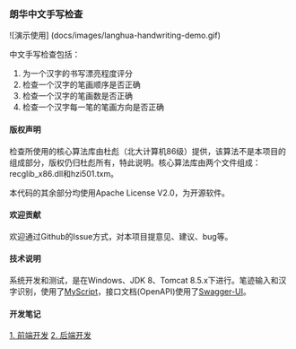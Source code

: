 ### 朗华中文手写检查

![演示使用] (docs/images/langhua-handwriting-demo.gif)

中文手写检查包括：
1. 为一个汉字的书写漂亮程度评分
2. 检查一个汉字的笔画顺序是否正确
3. 检查一个汉字的笔画数是否正确
4. 检查一个汉字每一笔的笔画方向是否正确


#### 版权声明
检查所使用的核心算法库由杜彪（北大计算机86级）提供，该算法不是本项目的组成部分，版权仍归杜彪所有，特此说明。核心算法库由两个文件组成：recglib_x86.dll和hzi501.txm。

本代码的其余部分均使用Apache License V2.0，为开源软件。


#### 欢迎贡献
欢迎通过Github的Issue方式，对本项目提意见、建议、bug等。


#### 技术说明
系统开发和测试，是在Windows、JDK 8、Tomcat 8.5.x下进行。笔迹输入和汉字识别，使用了[MyScript](https://github.com/MyScript)，接口文档(OpenAPI)使用了[Swagger-UI](https://github.com/swagger-api/swagger-ui)。


#### 开发笔记
[1. 前端开发](docs/front-end.md)
[2. 后端开发](docs/back-end.md)

